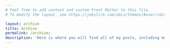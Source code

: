 ```yaml
---
# Feel free to add content and custom Front Matter to this file.
# To modify the layout, see https://jekyllrb.com/docs/themes/#overriding-theme-defaults

layout: archive
title: Archive
permalink: /archive/
description: 'Here is where you will find all of my posts, including my most recent ones.'
---
```

